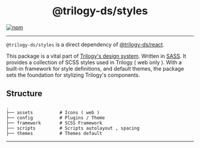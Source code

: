 <div align='center'>

# @trilogy-ds/styles

</div>

[![npm](https://img.shields.io/npm/v/@trilogy-ds/styles?style=for-the-badge&logo=npm&logoColor=white&color=D44A4A)](https://www.npmjs.com/package/@trilogy-ds/styles)

---

`@trilogy-ds/styles` is a direct dependency of [@trilogy-ds/react](https://www.npmjs.com/package/@trilogy-ds/react).

This package is a vital part of [Trilogy's design system](https://github.com/BouyguesTelecom/trilogy). Written in [SASS](https://sass-lang.com/). It provides a collection of SCSS styles used in Trilogy ( web only ). With a built-in framework for style definitions, and default themes, the package sets the foundation for stylizing Trilogy's components.

## Structure

```
.
├── assets          # Icons ( web )
├── config          # Plugins / Theme
├── framework       # SCSS Framework
├── scripts         # Scripts autolayout , spacing
├── themes          # Themes default
```

---
